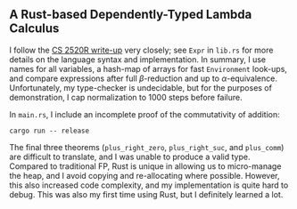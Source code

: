 ## A Rust-based Dependently-Typed Lambda Calculus

I follow the [CS 2520R write-up](https://plti.metareflection.club/hw/DependentTypes.pdf) very closely; see `Expr` in `lib.rs` for more details on the language syntax and implementation. In summary, I use names for all variables, a hash-map of arrays for fast `Environment` look-ups, and compare expressions after full $\beta$-reduction and up to $\alpha$-equivalence. Unfortunately, my type-checker is undecidable, but for the purposes of demonstration, I cap normalization to 1000 steps before failure.

In `main.rs`, I include an incomplete proof of the commutativity of addition:
```
cargo run -- release
```

The final three theorems (`plus_right_zero`, `plus_right_suc`, and `plus_comm`) are difficult to translate, and I was unable to produce a valid type. Compared to traditional FP, Rust is unique in allowing us to micro-manage the heap, and I avoid copying and re-allocating where possible. However, this also increased code complexity, and my implementation is quite hard to debug. This was also my first time using Rust, but I definitely learned a lot.